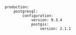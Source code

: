 <!-- usedin: [ _includes/_inlines/Tutorials/Rails/1985-09-26-postgis-installation/1985-09-26-postgis-installation_installing-with-cloud-66.md] -->

```
production:
    postgresql:
        configuration:
        	version: 9.3.4
            postgis:
                version: 2.1.1
```
